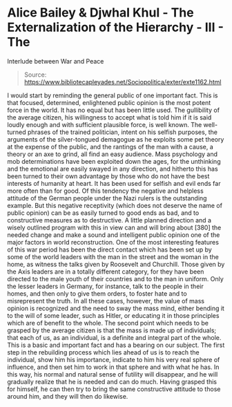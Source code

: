 # Alice Bailey & Djwhal Khul - The Externalization of the Hierarchy - III - The
Interlude between War and Peace

> Source: https://www.bibliotecapleyades.net/Sociopolitica/exter/exte1162.html

I would start by reminding the general public of one important fact. This is that focused, determined, enlightened public opinion is the most potent force in the world. It has no equal but has been little used. The gullibility of the average citizen, his willingness to accept what is told him if it is said loudly enough and with sufficient plausible force, is well known. The well-turned phrases of the trained politician, intent on his selfish purposes, the arguments of the silver-tongued demagogue as he exploits some pet theory at the expense of the public, and the rantings of the man with a cause, a theory or an axe to grind, all find an easy audience. Mass psychology and mob determinations have been exploited down the ages, for the unthinking and the emotional are easily swayed in any direction, and hitherto this has been turned to their own advantage by those who do not have the best interests of humanity at heart. It has been used for selfish and evil ends far more often than for good. Of this tendency the negative and helpless attitude of the German people under the Nazi rulers is the outstanding example.
But this negative receptivity (which does not deserve the name of public opinion) can be as easily turned to good ends as bad, and to constructive measures as to destructive. A little planned direction and a wisely outlined program with this in view can and will bring about [380] the needed change and make a sound and intelligent public opinion one of the major factors in world reconstruction. One of the most interesting features of this war period has been the direct contact which has been set up by some of the world leaders with the man in the street and the woman in the home, as witness the talks given by Roosevelt and Churchill. Those given by the Axis leaders are in a totally different category, for they have been directed to the male youth of their countries and to the man in uniform. Only the lesser leaders in Germany, for instance, talk to the people in their homes, and then only to give them orders, to foster hate and to misrepresent the truth. In all these cases, however, the value of mass opinion is recognized and the need to sway the mass mind, either bending it to the will of some leader, such as Hitler, or educating it in those principles which are of benefit to the whole.
The second point which needs to be grasped by the average citizen is that the mass is made up of individuals; that each of us, as an individual, is a definite and integral part of the whole. This is a basic and important fact and has a bearing on our subject. The first step in the rebuilding process which lies ahead of us is to reach the individual, show him his importance, indicate to him his very real sphere of influence, and then set him to work in that sphere and with what he has. In this way, his normal and natural sense of futility will disappear, and he will gradually realize that he is needed and can do much. Having grasped this for himself, he can then try to bring the same constructive attitude to those around him, and they will then do likewise.
